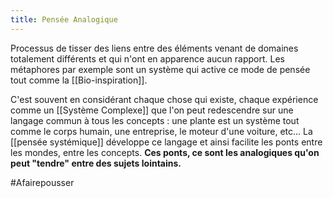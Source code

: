 ```yaml
---
title: Pensée Analogique
---
```


Processus de tisser des liens entre des éléments venant de domaines totalement différents et qui n'ont en apparence aucun rapport. Les métaphores par exemple sont un système qui active ce mode de pensée tout comme la [[Bio-inspiration]].

C'est souvent en considérant chaque chose qui existe, chaque expérience comme un [[Système Complexe]] que l'on peut redescendre sur une langage commun à tous les concepts : une plante est un système tout comme le corps humain, une entreprise, le moteur d'une voiture, etc... La [[pensée systémique]] développe ce langage et ainsi facilite les ponts entre les mondes, entre les concepts. **Ces ponts, ce sont les analogiques qu'on peut "tendre" entre des sujets lointains.**

#Afairepousser 